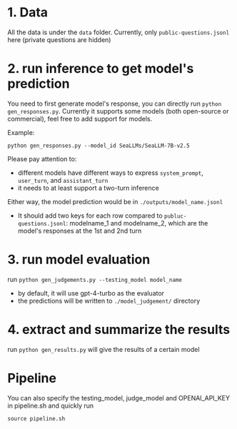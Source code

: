 
# 1. Data
All the data is under the `data` folder. Currently, only `public-questions.jsonl` here (private questions are hidden)

# 2. run inference to get model's prediction
You need to first generate model's response, you can directly run `python gen_responses.py`.
Currently it supports some models (both open-source or commercial), feel free to add support for models.

Example: 
```
python gen_responses.py --model_id SeaLLMs/SeaLLM-7B-v2.5 
```

Please pay attention to:
* different models have different ways to express `system_prompt`, `user_turn`, and `assistant_turn`
* it needs to at least support a two-turn inference

Either way, the model prediction would be in `./outputs/model_name.jsonl`
* It should add two keys for each row compared to `publuc-questions.jsonl`: modelname_1 and modelname_2, which are the model's responses at the 1st and 2nd turn

# 3. run model evaluation
run `python gen_judgements.py --testing_model model_name`
* by default, it will use gpt-4-turbo as the evaluator
* the predictions will be written to `./model_judgement/` directory

# 4. extract and summarize the results
run `python gen_results.py` will give the results of a certain model

# Pipeline
You can also specify the testing_model, judge_model and OPENAI_API_KEY in pipeline.sh and quickly run
```
source pipeline.sh
```